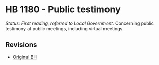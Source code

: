 # HB 1180 - Public testimony
*Status: First reading, referred to Local Government.*
Concerning public testimony at public meetings, including virtual meetings.

## Revisions
* [Original Bill](1/)